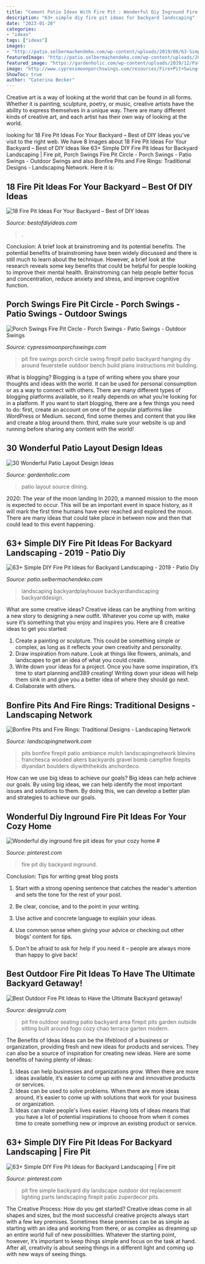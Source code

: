 ```yaml
---
title: "Cement Patio Ideas With Fire Pit : Wonderful Diy Inground Fire Pit Ideas For Your Cozy Home #"
description: "63+ simple diy fire pit ideas for backyard landscaping"
date: "2023-01-20"
categories:
- "ideas"
tags: ["ideas"]
images:
- "http://patio.selbermachendeko.com/wp-content/uploads/2019/08/63-Simple-DIY-Fire-Pit-Ideas-for-Backyard-Landscaping.jpg"
featuredImage: "http://patio.selbermachendeko.com/wp-content/uploads/2019/08/63-Simple-DIY-Fire-Pit-Ideas-for-Backyard-Landscaping.jpg"
featured_image: "https://gardenholic.com/wp-content/uploads/2019/12/Patio-layout-Design-Ideas4.jpg"
image: "http://www.cypressmoonporchswings.com/resources/Fire+Pit+Swing+Circle.jpg"
ShowToc: true
author: "Caterina Becker"
---
```



Creative art is a way of looking at the world that can be found in all forms. Whether it is painting, sculpture, poetry, or music, creative artists have the ability to express themselves in a unique way. There are many different kinds of creative art, and each artist has their own way of looking at the world.

	

		
looking for 18 Fire Pit Ideas For Your Backyard – Best of DIY Ideas you've visit to the right web. We have 8 Images about 18 Fire Pit Ideas For Your Backyard – Best of DIY Ideas like 63+ Simple DIY Fire Pit Ideas for Backyard Landscaping | Fire pit, Porch Swings Fire Pit Circle - Porch Swings - Patio Swings - Outdoor Swings and also Bonfire Pits and Fire Rings: Traditional Designs - Landscaping Network. Here it is:
		
    
## 18 Fire Pit Ideas For Your Backyard – Best Of DIY Ideas

<img loading=lazy src="https://bestofdiyideas.com/wp-content/uploads/2016/09/fire-pit-decoration-for-your-backyard.jpg" onerror="this.onerror=null;this.src='https://tse3.mm.bing.net/th?id=OIP.zakKILpxQJ30i3AGjbtcDwHaJ4&amp;pid=15.1';" alt="18 Fire Pit Ideas For Your Backyard – Best of DIY Ideas">

_Source: bestofdiyideas.com_

>. 

	

Conclusion: A brief look at brainstroming and its potential benefits.
The potential benefits of brainstroming have been widely discussed and there is still much to learn about the technique. However, a brief look at the research reveals some key benefits that could be helpful for people looking to improve their mental health. Brainstroming can help people better focus and concentration, reduce anxiety and stress, and improve cognitive function.

    
## Porch Swings Fire Pit Circle - Porch Swings - Patio Swings - Outdoor Swings

<img loading=lazy src="http://www.cypressmoonporchswings.com/resources/Fire+Pit+Swing+Circle.jpg" onerror="this.onerror=null;this.src='https://tse3.mm.bing.net/th?id=OIP.hLl8VpZPN1e5wl8ntqcOjwHaFS&amp;pid=15.1';" alt="Porch Swings Fire Pit Circle - Porch Swings - Patio Swings - Outdoor Swings">

_Source: cypressmoonporchswings.com_

>pit fire swings porch circle swing firepit patio backyard hanging diy around feuerstelle outdoor bench build plans instructions mit building. 

	

What is blogging?
Blogging is a type of writing where you share your thoughts and ideas with the world. It can be used for personal consumption or as a way to connect with others. There are many different types of blogging platforms available, so it really depends on what you’re looking for in a platform. If you want to start blogging, there are a few things you need to do: first, create an account on one of the popular platforms like WordPress or Medium. second, find some themes and content that you like and create a blog around them. third, make sure your website is up and running before sharing any content with the world!

    
## 30 Wonderful Patio Layout Design Ideas

<img loading=lazy src="https://gardenholic.com/wp-content/uploads/2019/12/Patio-layout-Design-Ideas4.jpg" onerror="this.onerror=null;this.src='https://tse2.mm.bing.net/th?id=OIP.yVF5aLY1TV_xxRkXwWBllgHaLH&amp;pid=15.1';" alt="30 Wonderful Patio Layout Design Ideas">

_Source: gardenholic.com_

>patio layout source dining. 

	

2020: The year of the moon landing
In 2020, a manned mission to the moon is expected to occur. This will be an important event in space history, as it will mark the first time humans have ever reached and explored the moon. There are many ideas that could take place in between now and then that could lead to this event happening.

    
## 63+ Simple DIY Fire Pit Ideas For Backyard Landscaping - 2019 - Patio Diy

<img loading=lazy src="http://patio.selbermachendeko.com/wp-content/uploads/2019/08/63-Simple-DIY-Fire-Pit-Ideas-for-Backyard-Landscaping.jpg" onerror="this.onerror=null;this.src='https://tse3.mm.bing.net/th?id=OIP.-f_ELEO__qAfPkoUiO4ZpQHaKZ&amp;pid=15.1';" alt="63+ Simple DIY Fire Pit Ideas for Backyard Landscaping - 2019 - Patio Diy">

_Source: patio.selbermachendeko.com_

>landscaping backyardplayhouse backyardlandscaping backyarddesign. 

	

What are some creative ideas?
Creative ideas can be anything from writing a new story to designing a new outfit. Whatever you come up with, make sure it’s something that you enjoy and inspires you. Here are 8 creative ideas to get you started: 
1) Create a painting or sculpture. This could be something simple or complex, as long as it reflects your own creativity and personality. 
2) Draw inspiration from nature. Look at things like flowers, animals, and landscapes to get an idea of what you could create. 
3) Write down your ideas for a project. Once you have some inspiration, it’s time to start planning and389 creating! Writing down your ideas will help them sink in and give you a better idea of where they should go next. 
4) Collaborate with others.

    
## Bonfire Pits And Fire Rings: Traditional Designs - Landscaping Network

<img loading=lazy src="https://images.landscapingnetwork.com/pictures/images/675x529Max/site_8/ambiance-gardens_409.jpg" onerror="this.onerror=null;this.src='https://tse4.mm.bing.net/th?id=OIP.3XXmWpRNBkeRYY5C98RAtQHaFj&amp;pid=15.1';" alt="Bonfire Pits and Fire Rings: Traditional Designs - Landscaping Network">

_Source: landscapingnetwork.com_

>pits bonfire firepit patio ambiance mulch landscapingnetwork blevins franchesca wooded akers backyards gravel bomb campfire firepits diyandart boulders diywiththekids anchordeco. 

	

How can we use big ideas to achieve our goals?
Big ideas can help achieve our goals. By using big ideas, we can help identify the most important issues and solutions to them. By doing this, we can develop a better plan and strategies to achieve our goals.

    
## Wonderful Diy Inground Fire Pit Ideas For Your Cozy Home #

<img loading=lazy src="https://i.pinimg.com/736x/f4/c8/0d/f4c80d7b44741b8aefbf781553198409.jpg" onerror="this.onerror=null;this.src='https://tse4.mm.bing.net/th?id=OIP.l_Z23NF6BIdS2GAD3ncg8AHaJ3&amp;pid=15.1';" alt="Wonderful diy inground fire pit ideas for your cozy home #">

_Source: pinterest.com_

>fire pit diy backyard inground. 

	

Conclusion: Tips for writing great blog posts
1. Start with a strong opening sentence that catches the reader's attention and sets the tone for the rest of your post.
2. Be clear, concise, and to the point in your writing.

3. Use active and concrete language to explain your ideas. 
4. Use common sense when giving your advice or checking out other blogs' content for tips. 
5. Don't be afraid to ask for help if you need it – people are always more than happy to give back!

    
## Best Outdoor Fire Pit Ideas To Have The Ultimate Backyard Getaway!

<img loading=lazy src="http://cdn.designrulz.com/wp-content/uploads/2015/06/fire-pit-patio-Design-Ideas-3.jpg" onerror="this.onerror=null;this.src='https://tse4.mm.bing.net/th?id=OIP.taqC7-JYO18PveVwXmDnHQHaJ4&amp;pid=15.1';" alt="Best Outdoor Fire Pit Ideas to Have the Ultimate Backyard getaway!">

_Source: designrulz.com_

>pit fire outdoor seating patio backyard area firepit pits garden outside sitting built around fogo cozy chao terrace garten modern. 

	

The Benefits of Ideas
Ideas can be the lifeblood of a business or organization, providing fresh and new ideas for products and services. They can also be a source of inspiration for creating new ideas. Here are some benefits of having plenty of ideas: 
1. Ideas can help businesses and organizations grow. When there are more ideas available, it’s easier to come up with new and innovative products or services. 
2. Ideas can be used to solve problems. When there are more ideas around, it’s easier to come up with solutions that work for your business or organization. 
3. Ideas can make people's lives easier. Having lots of ideas means that you have a lot of potential inspirations to choose from when it comes time to create something new or improve an existing product or service. 

    
## 63+ Simple DIY Fire Pit Ideas For Backyard Landscaping | Fire Pit

<img loading=lazy src="https://i.pinimg.com/736x/f5/30/cb/f530cbb7b6e06b8ebeef5a75767e69fd.jpg" onerror="this.onerror=null;this.src='https://tse3.mm.bing.net/th?id=OIP.rDeOM1PBYxRm6gHnFiqpKAHaGp&amp;pid=15.1';" alt="63+ Simple DIY Fire Pit Ideas for Backyard Landscaping | Fire pit">

_Source: pinterest.com_

>pit fire simple backyard diy landscape outdoor dot replacement lighting parts landscaping firepit patio zuperdecor pits. 

	

The Creative Process: How do you get started?
Creative ideas come in all shapes and sizes, but the most successful creative projects always start with a few key premises. Sometimes these premises can be as simple as starting with an idea and working from there, or as complex as dreaming up an entire world full of new possibilities. Whatever the starting point, however, it’s important to keep things simple and focus on the task at hand. After all, creativity is about seeing things in a different light and coming up with new ways of seeing things.

